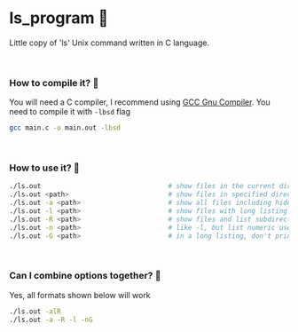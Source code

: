 # ls_program :page_facing_up:

Little copy of 'ls' Unix command written in C language. 

<br/>

### How to compile it? :hammer:

You will need a C compiler, I recommend using [GCC Gnu Compiler](https://gcc.gnu.org/). 
You need to compile it with `-lbsd` flag

```bash
gcc main.c -o main.out -lbsd
```

<br/>

### How to use it? :electric_plug:

```bash
./ls.out								# show files in the current directory
./ls.out <path>							# show files in specified directory
./ls.out -a <path>						# show all files including hidden one
./ls.out -l <path>						# show files with long listing format
./ls.out -R <path> 						# show files and list subdirectories recursively
./ls.out -n <path>						# like -l, but list numeric user and group IDs
./ls.out -G <path>						# in a long listing, don't print group names

```

<br/>

### Can I combine options together? :paperclip:

Yes, all formats shown below will work

```bash
./ls.out -alR
./ls.out -a -R -l -nG
```



